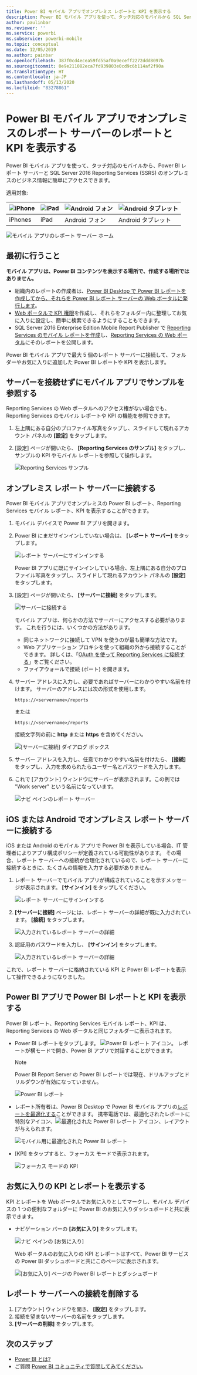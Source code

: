 ```yaml
---
title: Power BI モバイル アプリでオンプレミス レポートと KPI を表示する
description: Power BI モバイル アプリを使って、タッチ対応のモバイルから SQL Server Reporting Services と Power BI のレポート サーバー内のオンプレミスのビジネス情報に簡単にアクセスできます。
author: paulinbar
ms.reviewer: ''
ms.service: powerbi
ms.subservice: powerbi-mobile
ms.topic: conceptual
ms.date: 12/05/2019
ms.author: painbar
ms.openlocfilehash: 387f0cd4ecea59fd55af0a9eceff2272ddd8097b
ms.sourcegitcommit: 0e9e211082eca7fd939803e0cd9c6b114af2f90a
ms.translationtype: HT
ms.contentlocale: ja-JP
ms.lasthandoff: 05/13/2020
ms.locfileid: "83278861"
---
```

# <a name="view-on-premises-report-server-reports-and-kpis-in-the-power-bi-mobile-apps"></a>Power BI モバイル アプリでオンプレミスのレポート サーバーのレポートと KPI を表示する

Power BI モバイル アプリを使って、タッチ対応のモバイルから、Power BI レポート サーバーと SQL Server 2016 Reporting Services (SSRS) のオンプレミスのビジネス情報に簡単にアクセスできます。

適用対象:

| ![iPhone](./media/mobile-app-ssrs-kpis-mobile-on-premises-reports/iphone-logo-50-px.png) | ![iPad](./media/mobile-app-ssrs-kpis-mobile-on-premises-reports/ipad-logo-50-px.png) | ![Android フォン](./media/mobile-app-ssrs-kpis-mobile-on-premises-reports/android-phone-logo-50-px.png) | ![Android タブレット](./media/mobile-app-ssrs-kpis-mobile-on-premises-reports/android-tablet-logo-50-px.png) |
|:--- |:--- |:--- |:--- |
| iPhones |iPad |Android フォン |Android タブレット |


![モバイル アプリのレポート サーバー ホーム](./media/mobile-app-ssrs-kpis-mobile-on-premises-reports/power-bi-ipad-pbi-report-server-home.png)

## <a name="first-things-first"></a>最初に行うこと
**モバイル アプリは、Power BI コンテンツを表示する場所で、作成する場所ではありません。**

* 組織内のレポートの作成者は、[Power BI Desktop で Power BI レポートを作成してから、それらを Power BI レポート サーバーの Web ポータルに発行します](../../report-server/quickstart-create-powerbi-report.md)。 
* [Web ポータルで KPI 権限](https://docs.microsoft.com/sql/reporting-services/working-with-kpis-in-reporting-services)を作成し、それらをフォルダー内に整理してお気に入りに設定し、簡単に検索できるようにすることもできます。 
* SQL Server 2016 Enterprise Edition Mobile Report Publisher で [Reporting Services のモバイル レポートを作成](https://docs.microsoft.com/sql/reporting-services/mobile-reports/create-mobile-reports-with-sql-server-mobile-report-publisher)し、[Reporting Services の Web ポータル](https://docs.microsoft.com/sql/reporting-services/web-portal-ssrs-native-mode)にそのレポートを公開します。  

Power BI モバイル アプリで最大 5 個のレポート サーバーに接続して、フォルダーやお気に入りに追加した Power BI レポートや KPI を表示します。 

## <a name="explore-samples-in-the-mobile-apps-without-a-server-connection"></a>サーバーを接続せずにモバイル アプリでサンプルを参照する
Reporting Services の Web ポータルへのアクセス権がない場合でも、Reporting Services のモバイル レポートや KPI の機能を参照できます。 

1. 左上隅にある自分のプロファイル写真をタップし、スライドして現れるアカウント パネルの **[設定]** をタップします。

2. [設定] ページが開いたら、 **[Reporting Services のサンプル]** をタップし、サンプルの KPI やモバイル レポートを参照して操作します。
   
   ![Reporting Services サンプル](./media/mobile-app-ssrs-kpis-mobile-on-premises-reports/power-bi-iphone-ssrs-samples.png)

## <a name="connect-to-an-on-premises-report-server"></a>オンプレミス レポート サーバーに接続する
Power BI モバイル アプリでオンプレミスの Power BI レポート、Reporting Services モバイル レポート、KPI を表示することができます。 

1. モバイル デバイスで Power BI アプリを開きます。 
2. Power BI にまだサインインしていない場合は、 **[レポート サーバー]** をタップします。
   
   ![レポート サーバーにサインインする](./media/mobile-app-ssrs-kpis-mobile-on-premises-reports/power-bi-connect-to-rs-login.png)
   
   Power BI アプリに既にサインインしている場合、左上隅にある自分のプロファイル写真をタップし、スライドして現れるアカウント パネルの **[設定]** をタップします。
3. [設定] ページが開いたら、 **[サーバーに接続]** をタップします。
   
    ![サーバーに接続する](./media/mobile-app-ssrs-kpis-mobile-on-premises-reports/power-bi-android-server-sign-in.png)

    モバイル アプリは、何らかの方法でサーバーにアクセスする必要があります。 これを行うには、いくつかの方法があります。
     * 同じネットワークに接続して VPN を使うのが最も簡単な方法です。
     * Web アプリケーション プロキシを使って組織の外から接続することができます。 詳しくは、「[OAuth を使って Reporting Services に接続する](mobile-oauth-ssrs.md)」をご覧ください。
     * ファイアウォールで接続 (ポート) を開きます。

4. サーバー アドレスに入力し、必要であればサーバーにわかりやすい名前を付けます。 サーバーのアドレスには次の形式を使用します。
   
     `https://<servername>/reports`
   
     または
   
     `https://<servername>/reports`
   
   接続文字列の前に **http** または **https** を含めてください。
   
    ![[サーバーに接続] ダイアログ ボックス](./media/mobile-app-ssrs-kpis-mobile-on-premises-reports/power-bi-ios-connect-to-server-dialog.png)
5. サーバー アドレスを入力し、任意でわかりやすい名前を付けたら、 **[接続]** をタップし、入力を求められたらユーザー名とパスワードを入力します。
6. これで [アカウント] ウィンドウにサーバーが表示されます。この例では "Work server" という名前になっています。
   
   ![ナビ ペインのレポート サーバー](./media/mobile-app-ssrs-kpis-mobile-on-premises-reports/power-bi-iphone-left-nav-report-server.png)

## <a name="connect-to-an-on-premises-report-server-in-ios-or-android"></a>iOS または Android でオンプレミス レポート サーバーに接続する

iOS または Android のモバイル アプリで Power BI を表示している場合、IT 管理者によりアプリ構成ポリシーが定義されている可能性があります。 その場合、レポート サーバーへの接続が合理化されているので、レポート サーバーに接続するときに、たくさんの情報を入力する必要がありません。 

1. レポート サーバーでモバイル アプリが構成されていることを示すメッセージが表示されます。 **[サインイン]** をタップしてください。

    ![レポート サーバーにサインインする](./media/mobile-app-ssrs-kpis-mobile-on-premises-reports/power-bi-config-server-sign-in.png)

2.  **[サーバーに接続]** ページには、レポート サーバーの詳細が既に入力されています。 **[接続]** をタップします。

    ![入力されているレポート サーバーの詳細](./media/mobile-app-ssrs-kpis-mobile-on-premises-reports/power-bi-ios-remote-configure-connect-server.png)

3. 認証用のパスワードを入力し、 **[サインイン]** をタップします。 

    ![入力されているレポート サーバーの詳細](./media/mobile-app-ssrs-kpis-mobile-on-premises-reports/power-bi-config-server-address.png)

これで、レポート サーバーに格納されている KPI と Power BI レポートを表示して操作できるようになりました。

## <a name="view-power-bi-reports-and-kpis-in-the-power-bi-app"></a>Power BI アプリで Power BI レポートと KPI を表示する
Power BI レポート、Reporting Services モバイル レポート、KPI は、Reporting Services の Web ポータルと同じフォルダーに表示されます。 

* Power BI レポートをタップします。 ![Power BI レポート アイコン](./media/mobile-app-ssrs-kpis-mobile-on-premises-reports/power-bi-rs-mobile-report-icon.png)。 レポートが横モードで開き、Power BI アプリで対話することができます。

    > [!NOTE]
  > Power BI Report Server の Power BI レポートでは現在、ドリルアップとドリルダウンが有効になっていません。
  
    ![Power BI レポート](./media/mobile-app-ssrs-kpis-mobile-on-premises-reports/power-bi-iphone-report-server-report.png)
* レポート所有者は、Power BI Desktop で Power BI モバイル アプリの[レポートを最適化する](../../create-reports/desktop-create-phone-report.md)ことができます。 携帯電話では、最適化されたレポートに特別なアイコン、![最適化された Power BI レポート アイコン](./media/mobile-app-ssrs-kpis-mobile-on-premises-reports/power-bi-rs-mobile-optimized-icon.png)、レイアウトが与えられます。
  
    ![モバイル用に最適化された Power BI レポート](./media/mobile-app-ssrs-kpis-mobile-on-premises-reports/power-bi-rs-mobile-optimized-report.png)
* [KPI] をタップすると、フォーカス モードで表示されます。
  
    ![フォーカス モードの KPI](./media/mobile-app-ssrs-kpis-mobile-on-premises-reports/pbi_ipad_ssmrp_tile.png)

## <a name="view-your-favorite-kpis-and-reports"></a>お気に入りの KPI とレポートを表示する
KPI とレポートを Web ポータルでお気に入りとしてマークし、モバイル デバイスの 1 つの便利なフォルダーに Power BI のお気に入りダッシュボードと共に表示できます。

* ナビゲーション バーの **[お気に入り]** をタップします。
  
   ![ナビ ペインの [お気に入り]](./media/mobile-app-ssrs-kpis-mobile-on-premises-reports/power-bi-ipad-faves-pbi-report-server-update.png)
  
   Web ポータルのお気に入りの KPI とレポートはすべて、Power BI サービスの Power BI ダッシュボードと共にこのページに表示されます。
  
   ![[お気に入り] ページの Power BI レポートとダッシュボード](./media/mobile-app-ssrs-kpis-mobile-on-premises-reports/power-bi-ipad-favorites.png)

## <a name="remove-a-connection-to-a-report-server"></a>レポート サーバーへの接続を削除する
1. [アカウント] ウィンドウを開き、 **[設定]** をタップします。
2. 接続を望まないサーバーの名前をタップします。
3. **[サーバーの削除]** をタップします。

## <a name="next-steps"></a>次のステップ
* [Power BI とは?](../../fundamentals/power-bi-overview.md)  
* ご質問 [Power BI コミュニティで質問してみてください](https://community.powerbi.com/)。
